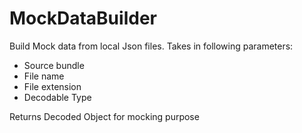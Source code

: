 # MockDataBuilder

Build Mock data from local Json files. Takes in following parameters:

- Source bundle
- File name
- File extension
- Decodable Type

Returns Decoded Object for mocking purpose
